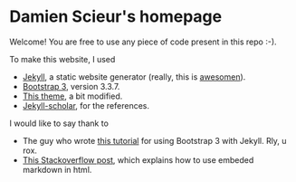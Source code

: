 # Damien Scieur's homepage

Welcome! You are free to use any piece of code present in this repo :-).

To make this website, I used
- [Jekyll](https://jekyllrb.com/), a static website generator (really, this is [awesomen](http://www.urbandictionary.com/define.php?term=Awesomen)).
- [Bootstrap 3](https://github.com/twbs/bootstrap-sass/tags), version 3.3.7.
- [This theme](https://github.com/pages-themes/hacker), a bit modified.
- [Jekyll-scholar](https://github.com/inukshuk/jekyll-scholar), for the references.

I would like to say thank to 
- The guy who wrote [this tutorial](https://www.sitepoint.com/bootstrap-sass-installation-and-customisation/) for using Bootstrap 3 with Jekyll. Rly, u rox.
- [This Stackoverflow post](http://stackoverflow.com/questions/15917463/embedding-markdown-in-jekyll-html), which explains how to use embeded markdown in html.
